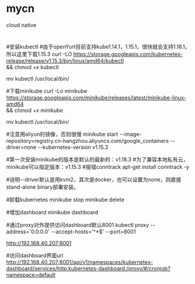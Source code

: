 # mycn
cloud native
#

#安装kubectl
#由于openYurt目前支持kube1.14.1，1.15.1，很快就会支持1.16.1，所以这里下载1.15.3
curl -LO https://storage.googleapis.com/kubernetes-release/release/v1.15.3/bin/linux/amd64/kubectl \
  && chmod +x kubectl

mv kubectl /usr/local/bin/

#下载minikube
curl -Lo minikube https://storage.googleapis.com/minikube/releases/latest/minikube-linux-amd64 \
  && chmod +x minikube
  
mv kubectl /usr/local/bin/

#注意用aliyun的镜像，否则很慢
minikube start --image-repository=registry.cn-hangzhou.aliyuncs.com/google_containers --driver=none --kubernetes-version v1.15.3

#第一次安装minikube的版本是默认的最新的：v1.18.3
#为了兼容本地私有云，minikube可以指定版本：v1.15.3
#报错conntrack
apt-get install conntrack -y

#说明--driver默认是用kvm2，其次是docker，也可以设置为none，则直接stand-alone binary部署安装。

#卸载kubernetes
minikube stop
minikube delete

#增加dashboard
minikube dashboard

#通过proxy对外提供访问dashboard默认8001
kubectl proxy --address='0.0.0.0' --accept-hosts='^*$' --port=8001

http://192.168.40.207:8001

#访问dashboard界面url
http://192.168.40.207:8001/api/v1/namespaces/kubernetes-dashboard/services/http:kubernetes-dashboard:/proxy/#/cronjob?namespace=default
